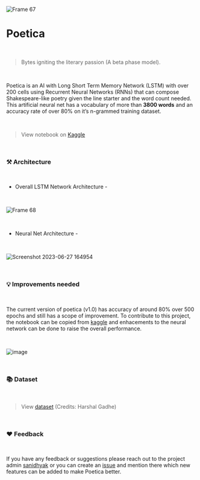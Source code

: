 ![Frame 67](https://github.com/notsanidhyak/Poetica/assets/86651116/fd740994-d768-4aa0-a3ef-fccab1d69245)


# Poetica
<br>

> Bytes igniting the literary passion (A beta phase model).
<br>

Poetica is an AI with Long Short Term Memory Network (LSTM) with over 200 cells using Recurrent Neural Networks (RNNs) that can compose Shakespeare-like poetry given the line starter and the word count needed. This artificial neural net has a vocabulary of more than **3800 words** and an accuracy rate of over 80% on it’s n-grammed training dataset.

<br>

> View notebook on [Kaggle](https://www.kaggle.com/code/sanidhyak/poemsbyai)
<br>

### ⚒️ Architecture
<br>

- Overall LSTM Network Architecture -
<br>


![Frame 68](https://github.com/notsanidhyak/Poetica/assets/86651116/2fd15c23-d7a6-4cd1-9fc4-9715deb4147e)

<br>

- Neural Net Architecture -
<br>

![Screenshot 2023-06-27 164954](https://github.com/notsanidhyak/Poetica/assets/86651116/767335d7-e327-4c5b-a2ca-e96bcd72a8b8)

<br>

### 💡 Improvements needed
<br>

The current version of poetica (v1.0) has accuracy of around 80% over 500 epochs and still has a scope of improvement. To contribute to this project, the notebook can be copied from [kaggle](https://www.kaggle.com/code/sanidhyak/poemsbyai) and enhacements to the neural network can be done to raise the overall performance.

<br>

![image](https://github.com/notsanidhyak/Poetica/assets/86651116/a4df29d7-7140-474b-b2f6-da46ab245850)

<br>

### 📚 Dataset
<br>

> View [dataset](https://www.kaggle.com/datasets/harshalgadhe/poem-generation) (Credits: Harshal Gadhe)
<br>

### ❤️ Feedback
<br>

If you have any feedback or suggestions please reach out to the project admin [sanidhyak](https://github.com/notsanidhyak) or you can create an [issue](https://github.com/notsanidhyak/Poetica/issues) and mention there which new features can be added to make Poetica better.






